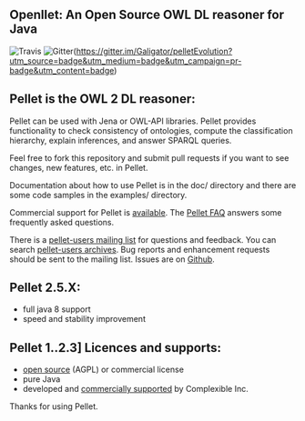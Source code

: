 Openllet: An Open Source OWL DL reasoner for Java
-----------------------------------------------


![Travis](https://api.travis-ci.org/Galigator/pellet.svg?branch=2.5.1-galigator)
![Gitter](https://badges.gitter.im/Join%20Chat.svg)(https://gitter.im/Galigator/pelletEvolution?utm_source=badge&utm_medium=badge&utm_campaign=pr-badge&utm_content=badge)


Pellet is the OWL 2 DL reasoner: 
--------------------------------


Pellet can be used with Jena or OWL-API libraries. Pellet provides functionality to check consistency of ontologies, compute the classification hierarchy, 
explain inferences, and answer SPARQL queries.

Feel free to fork this repository and submit pull requests if you want to
see changes, new features, etc. in Pellet.

Documentation about how to use Pellet is in the doc/ directory and there are some 
code samples in the examples/ directory.

Commercial support for Pellet is [available](http://complexible.com/). The [Pellet FAQ](http://clarkparsia.com/pellet/faq) answers some frequently asked questions.

There is a [pellet-users mailing list](https://groups.google.com/forum/?fromgroups#!forum/pellet-users) for questions and feedback. You can search [pellet-users archives](http://news.gmane.org/gmane.comp.web.pellet.user). 
Bug reports and enhancement requests should be sent to the mailing list. Issues are on [Github](http://github.com/galigator/pellet/issues).



Pellet 2.5.X:
-----------

* full java 8 support
* speed and stability improvement

Pellet 1..2.3] Licences and supports: 
-------------------------------------
 
* [open source](https://github.com/complexible/pellet/blob/master/LICENSE.txt) (AGPL) or commercial license
* pure Java
* developed and [commercially supported](http://complexible.com/) by Complexible Inc. 



Thanks for using Pellet.
